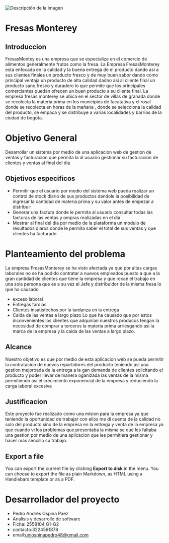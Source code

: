<image src="https://github.com/PedroAndresA/Proyecto_FresasMR/blob/main/logo%20fmr.jpg" alt="Descripción de la imagen">

# Fresas Monterey

## Introduccion
FresasMontey es una empresa que se especializa en el comercio de alimentos generalmente frutos como la fresa.
La Empresa FresasMonterey esta enfocada en la calidad y la buena entrega de el producto dando asi a sus clientes finales un producto fresco y de muy buen sabor dando como principal ventaja un producto de alta calidad dadno así al cliente final un producto sano,fresco y duradero lo que permite que los principales comerciantes puedan ofrecen un buen producto a su cliente final.
La empresa fresas monterey se ubica en el sector de villas de granada donde se recolecta la materia prima en los municipios de facatativa y el rosal donde se recolecta en horas de la mañana , donde se selecciona la calidad del producto, se empaca y se distribuye a varias localidades y barrios de la ciudad de bogota.


# Objetivo General
Desarrollar un sistema por medio de una aplicacion web de gestion de ventas y facturacion  que permita la al usuario gestionar su facturacion de clientes y ventas al final del dia


## Objetivos especificos

- Permitir que el usuario por medio del sistema web pueda realizar un control de stock diario de sus productos dandole la posibilidad de ingresar la cantidad  de materia prima y su valor antes de empezar a distribuir
- Generar una factura donde le permita al usuario consultar todas las facturas de las ventas y ompras realizadas en el dia
- Mostrar al final del dia por medio de la plataforma un modulo de resultados diaros donde le permita saber el total de sus ventas y que clientes ha facturado



# Planteamiento del problema

La empresa FresasMonterey se ha visto afectada ya que por altas cargas laborales no se ha podido contratar a nuevos empleados puesto a que a la gran cantidad de clientes que tiene la empresa y que recae el trabajo en una sola persona que es a su vez el Jefe  y distribuidor de la misma fresa lo que ha causado 

- exceso laboral
- Entregas tardias
- Clientes insatisfechos por la tardanza en la entrega
- Caida de las ventas a largo plazo
Lo que ha causado que por estos inconvenientes los clientes que adquirían nuestros producos tengan la necesidad de comprar a terceros la materia prima arriesgando asi la marca de la empresa y la caida de las ventas a largo plazo.

## Alcance 

Nuestro objetivo es que por medio de esta aplicacion web se pueda permitir la contratacion de nuevos repartidores del producto teniendo asi una gestion mejoroada de la entrega a la gan demanda de clientes solicitando el producto y poder llevar de manera oganizada las ventas de la misma permitiendo asi el crecimiento exponencial de la empresa y reduciendo la carga laboral excesiva

## Justificacion

Este proyecto fue realizado como una mision para la empresa ya que teniendo la oportunidad de trabajar con ellos me di cuenta de la calidad no solo del producto sino de la empresa en la entrega y venta de la empresa ya que cuando vi los problemas que presentaba la misma se que les faltaba una gestion por medio de una aplicacion que les permitiera gestionar y hacer mas sencillo su trabajo.

## Export a file

You can export the current file by clicking **Export to disk** in the menu. You can choose to export the file as plain Markdown, as HTML using a Handlebars template or as a PDF.


# Desarrollador del proyecto
- Pedro Andrés Ospina Páez
- Analisis y desarrollo de software
- Ficha: 2558104 G1-G2
- contacto:3224591878
- email:uniospinapedro48@gmail.com
